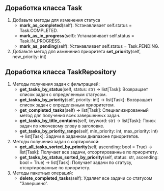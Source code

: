 ## Доработка класса Task
1. Добавьте методы для изменения статуса
    * **mark_as_completed**(self): Устанавливает self.status = Task.COMPLETED.
    * **mark_as_in_progress**(self): Устанавливает self.status = Task.IN_PROGRESS. 
    * **mark_as_pending**(self): Устанавливает self.status = Task.PENDING.
2. Добавьте метод для изменения приоритета **set_priority**(self, new_priority: int)

## Доработка класса TaskRepository
1. Методы получения задач с фильтрацией:
   * **get_tasks_by_status**(self, status: str) -> list[Task]: Возвращает список задач с определенным статусом.
   * **get_tasks_by_priority**(self, priority: int) -> list[Task]: Возвращает список задач с определенным приоритетом.
   * **get_completed_tasks**(self) -> list[Task]: Специализированный метод для получения всех завершенных задач.
   * **get_tasks_by_title_contains**(self, keyword: str) -> list[Task]: Поиск задач по ключевому слову в заголовке.
   * **get_tasks_by_priority_range**(self, min_priority: int, max_priority: int) -> list[Task]: Задачи в заданном диапазоне приоритетов.
2. Методы получения задач с сортировкой:
   * **get_all_tasks_sorted_by_priority**(self, ascending: bool = True) -> list[Task]: Получает все задачи, отсортированные по приоритету.
   * **get_tasks_by_status_sorted_by_priority**(self, status: str, ascending: bool = True) -> list[Task]: Получает задачи по статусу, отсортированные по приоритету.
3. Методы пакетных операций:
    * **delete_completed_tasks**(self): Удаляет все задачи со статусом "Завершено".
